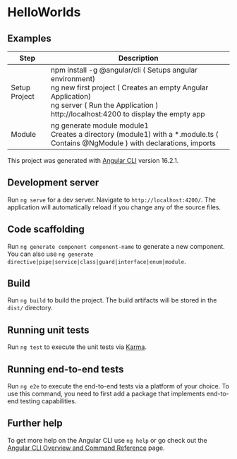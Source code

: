 # HelloWorlds

## Examples

| Step          | Description                                                                                                                                                                                                         |
|---------------|---------------------------------------------------------------------------------------------------------------------------------------------------------------------------------------------------------------------|
| Setup Project | npm install -g @angular/cli  ( Setups angular environment)<br/>ng new first project ( Creates an empty Angular Application)<br/>ng server ( Run the Application )<br>http://localhost:4200 to display the empty app |
 | Module        | ng generate module module1<br>Creates a directory (module1) with a *.module.ts ( Contains @NgModule ) with declarations, imports                                                                                    |


This project was generated with [Angular CLI](https://github.com/angular/angular-cli) version 16.2.1.

## Development server

Run `ng serve` for a dev server. Navigate to `http://localhost:4200/`. The application will automatically reload if you change any of the source files.

## Code scaffolding

Run `ng generate component component-name` to generate a new component. You can also use `ng generate directive|pipe|service|class|guard|interface|enum|module`.

## Build

Run `ng build` to build the project. The build artifacts will be stored in the `dist/` directory.

## Running unit tests

Run `ng test` to execute the unit tests via [Karma](https://karma-runner.github.io).

## Running end-to-end tests

Run `ng e2e` to execute the end-to-end tests via a platform of your choice. To use this command, you need to first add a package that implements end-to-end testing capabilities.

## Further help

To get more help on the Angular CLI use `ng help` or go check out the [Angular CLI Overview and Command Reference](https://angular.io/cli) page.
